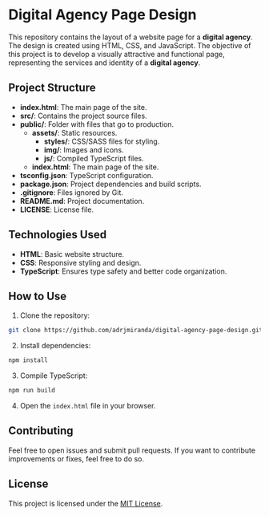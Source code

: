 # Digital Agency Page Design

This repository contains the layout of a website page for a **digital agency**. The design is created using HTML, CSS, and JavaScript. The objective of this project is to develop a visually attractive and functional page, representing the services and identity of a **digital agency**.

## Project Structure

- **index.html**: The main page of the site.
- **src/**: Contains the project source files.
- **public/**: Folder with files that go to production.
  - **assets/**: Static resources.
    - **styles/**: CSS/SASS files for styling.
    - **img/**: Images and icons.
    - **js/**: Compiled TypeScript files.
  - **index.html**: The main page of the site.
- **tsconfig.json**: TypeScript configuration.
- **package.json**: Project dependencies and build scripts.
- **.gitignore**: Files ignored by Git.
- **README.md**: Project documentation.
- **LICENSE**: License file.

## Technologies Used

- **HTML**: Basic website structure.
- **CSS**: Responsive styling and design.
- **TypeScript**: Ensures type safety and better code organization.

## How to Use

1. Clone the repository:

```bash
git clone https://github.com/adrjmiranda/digital-agency-page-design.git
```

2. Install dependencies:

```bash
npm install
```

3. Compile TypeScript:

```bash
npm run build
```

4. Open the `index.html` file in your browser.

## Contributing

Feel free to open issues and submit pull requests. If you want to contribute improvements or fixes, feel free to do so.

## License

This project is licensed under the [MIT License](LICENSE).
